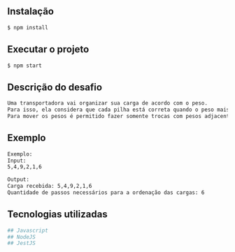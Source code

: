 ## Instalação

```bash
$ npm install
```

## Executar o projeto

```bash
$ npm start
```

## Descrição do desafio

```bash
Uma transportadora vai organizar sua carga de acordo com o peso.
Para isso, ela considera que cada pilha está correta quando o peso mais leve está por cima e o mais pesado por baixo.
Para mover os pesos é permitido fazer somente trocas com pesos adjacentes. Implemente um algoritmo que seja capaz de calcular quantos passos serão necessários para colocar a carga no formato correto.

```

## Exemplo

```bash
Exemplo:
Input:
5,4,9,2,1,6

Output:
Carga recebida: 5,4,9,2,1,6
Quantidade de passos necessários para a ordenação das cargas: 6
```

## Tecnologias utilizadas

```bash
## Javascript
## NodeJS
## JestJS
```